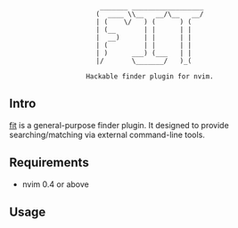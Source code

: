 <pre align="center"><code>
 _______ __________________
(  ____ \\__   __/\__   __/
| (    \/   ) (      ) (   
| (__       | |      | |   
|  __)      | |      | |   
| (         | |      | |   
| )      ___) (___   | |   
|/       \_______/   )_(   

Hackable finder plugin for nvim.
</code></pre>

Intro
---

[fit](https://github.com/theJian/fit) is a general-purpose finder plugin. It designed to provide searching/matching via external command-line tools.

Requirements
---

- nvim 0.4 or above

Usage
---

